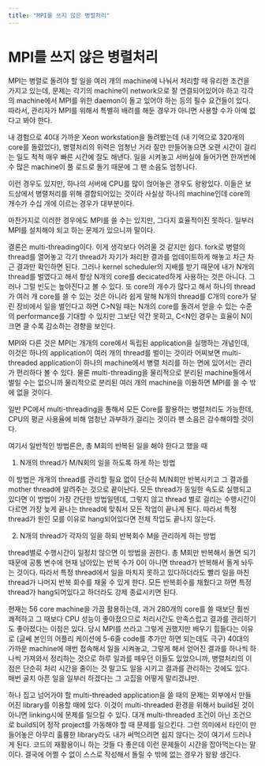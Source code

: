 ```yaml
---
title: "MPI를 쓰지 않은 병렬처리"
---
```

# MPI를 쓰지 않은 병렬처리


MPI는 병렬로 돌려야 할 일을 여러 개의 machine에 나눠서 처리할 때 유리한 조건을 가지고 있는데, 문제는 각기의 machine이 network으로 잘 연결되어있어야 하고 각각의 machine에서 MPI를 위한 daemon이 돌고 있어야 하는 등의 필수 요건들이 있다. 따라서, 관리자가 MPI를 위해서 특별히 배려를 해둔 경우가 아니면 사용할 수가 아예 없다고 봐야 한다. 




내 경험으로 40대 가까운 Xeon workstation을 돌려봤는데 (내 기억으로 320개의 core를 돌렸었다), 병렬처리의 위력은 엄청난 거라 잘만 만들어놓으면 오랜 시간이 걸리는 일도 척척 매우 빠른 시간에 잘도 해낸다. 일을 시켜놓고 서버실에 들어가면 한꺼번에 수 많은 machine이 풀 로드로 돌기 때문에 그 팬 소음도 엄청나다.




이런 경우도 있지만, 하나의 서버에 CPU를 많이 얹어놓은 경우도 왕왕있다. 이들은 보드상에서 병렬처리를 위해 결합되어있는 것이라 사실상 하나의 machine인데 core의 개수가 수십 개에 이르는 경우가 대부분이다.




마찬가지로 이러한 경우에도 MPI를 쓸 수는 있지만, 그다지 효율적이진 못하다. 일부러 MPI를 설치해야 되고 하는 문제가 있으니까 말이다.




결론은 multi-threading이다. 이게 생각보다 어려울 것 같지만 쉽다. fork로 병렬의 thread를 열어놓고 각기 thread가 자기가 처리한 결과를 업데이트하게 해놓고 차근 차근 결과만 확인하면 된다. 그러나 kernel scheduler의 지배를 받기 때문에 내가 N개의 thread를 벌였다고 해서 항상 N개의 core를 decicated하게 사용하는 것은 아니다. 그러나 그럴 빈도는 높아진다고 볼 수 있다. 또 core의 개수가 많다고 해서 하나의 thread가 여러 개 core를 쓸 수 있는 것은 아니라 쉽게 말해 N개의 thread를 C개의 core가 달린 장비에서 일을 벌인다고 하면 C>N일 때는 N개의 core를 돌려서 얻을 수 있는 수준의 performance를 기대할 수 있지만 그보단 약간 못하고, C\<N인 경우는 효율이 N이 크면 클 수록 감소하는 경향을 보인다.




MPI와 다른 것은 MPI는 개개의 core에서 독립된 application을 실행하는 개념인데, 이것은 하나의 application이 여러 개의 thread를 벌이는 것이라 어찌보면 multi-threaded application이 하나의 machine에서 병렬 처리를 하는 면에 있어서는 관리가 편리하다 볼 수 있다. 물론 multi-threading을 물리적으로 분리된 machine들에서 벌일 수는 없으니까 물리적으로 분리된 여러 개의 machine을 이용하면 MPI를 쓸 수 밖에 없을 것이다. 




일반 PC에서 multi-threading을 통해서 모든 Core를 활용하는 병렬처리도 가능한데, CPU의 평균 사용율에 비해 엄청난 과부하가 걸리는 것이라 팬 소음은 감수해야할 것이다. 




여기서 일반적인 방법론은, 총 M회의 반복된 일을 해야 한다고 했을 때




1) N개의 thread가 M/N회의 일을 하도록 하게 하는 방법




이 방법은 개개의 thread를 관리할 필요 없이 단순히 M/N회만 반복시키고 그 결과를 mother thread에 알려주는 것으로 끝이난다. 모든 thread가 동일한 속도로 실행되고 있다면 이 방법이 가장 간단한 방법일텐데, 그렇지 않고 thread 별로 걸리는 수행시간이 다르면 가장 늦게 끝나는 thread에 맞춰서 모든 작업이 끝나게 된다. 따라서 특정 thread가 원인 모를 이유로 hang되어있다면 전체 작업도 끝나지 않는다.




2) N개의 thread가 각자의 일을 하되 반복회수 M을 관리하게 하는 방법




thread별로 수행시간이 일정치 않으면 이 방법을 권한다. 총 M회만 반복해서 돌면 되기 때문에 공통 변수에 현재 남아있는 반복 수가 0이 아니면 thread가 반복해서 돌게 놔두는 것이다. 따라서 특정 thread에서 일을 마치지 못하고 있다하더라도 빨리 일을 마친 thread가 나머지 반복 회수를 채울 수 있게 한다. 모든 반복회수를 채웠다고 하면 특정 thread가 hang되어있다고 하더라도 강제 종료시키면 된다.




현재는 56 core machine을 가끔 활용하는데, 과거 280개의 core를 쓸 때보단 훨씬 쾌적하고 그 때보다 CPU 성능이 좋아졌으므로 처리시간도 만족스럽고 결과를 관리하기도 좋아졌다는 이점은 있다. 당시 MPI를 쓰라고 그렇게 권했지만 배우기 힘들다는 이유로 (글쎄 본인의 어플리 케이션에 5-6줄 code를 추가만 하면 되는데도 극구) 40대의 가까운 machine에 매번 접속해서 일을 시켜놓고, 그렇게 해서 얻어진 결과를 하나씩 하나씩 가져와서 정리하는 것으로 하루 일과를 떼우던 이들도 있었으니까, 병렬처리의 이점은 단순히 처리 시간을 줄이는 것 말고도 일을 시키고 결과를 관리하는 것에도 있다. 매번 골치 아픈 일을 일부러 하겠다는 그 고집을 어떻게 말리겠냐만.




하나 집고 넘어가야 할 multi-threaded application을 쓸 때의 문제는 외부에서 만들어진 library를 이용할 때에 있다. 이것이 multi-threaded 환경을 위해서 build된 것이 아니면 linking시에 문제를 일으킬 수 있다. 대개 multi-threaded 조건이 아닌 조건으로 build되어 정작 project를 가동해야 할 때 문제를 일으킨다. 그런 의미에서 타인이 만들어놓은 아무리 훌륭한 library라도 내가 써먹으려면 쉽지 않다는 것이 여기서 드러나게 된다. 코드의 재활용이니 하는 것들 다 좋은데 이런 문제들이 시간을 잡아먹는다는 말이다. 결국에 어쩔 수 없이 스스로 작성해서 돌릴 수 밖에 없는 경우가 왕왕 생긴다.





